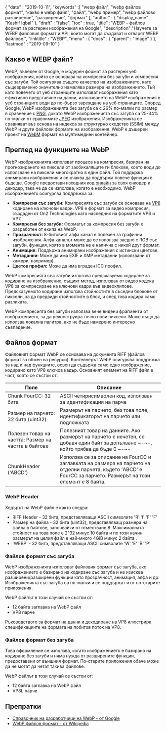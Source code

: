 {
  "date" : "2019-10-11",
  "keywords" :[ "webp файл", "webp файлов формат", "какво е webp файл", "файл", "webp пример", "webp файлово разширение", "разширение", "формат" ],
  "author" : {
    "display_name" : "Kashif Iqbal"
},
  "draft" : "false",
  "toc" : true,
  "title" :"WEBP – файлов формат за растерни изображения на Google",
  "description":"Научете за WEBP файловия формат и API, които могат да създават и отварят WEBP файлове.",
  "linktitle" : "WEBP",
  "menu" : {
    "docs" : {
      "parent" : "image"
}
},
  "lastmod" : "2019-09-10"
}

## Какво е WEBP файл?

WebP, въведен от Google, е модерен формат за растерни уеб изображения, който се основава на компресия без загуби и компресия със загуби. Той осигурява същото качество на изображението, като същевременно значително намалява размера на изображението. Тъй като повечето от уеб страниците използват изображения като ефективно представяне на данни, използването на WebP изображения в уеб страниците води до по-бързо зареждане на уеб страниците. Според Google, WebP изображенията без загуба са с 26% по-малки по размер в сравнение с [PNG](/bg/image/png/), докато WebP изображенията със загуба са 25-34% по-малки от сравнимите [JPEG](/bg/image/jpeg/) изображения. Изображенията се сравняват въз основа на индекса за структурно сходство (SSIM) между WebP и други файлови формати на изображения. WebP е дъщерен проект на [WebM](https://en.wikipedia.org/wiki/WebM) формат на мултимедиен контейнер.

## Преглед на функциите на WebP ##

WebP изображенията използват процеса на компресия, базиран на прогнозирането на пиксели от заобикалящите ги блокове, което води до използване на пиксели многократно в един файл. Той поддържа анимирани изображения и се очаква да поддържа повече функции в бъдеще. Google предостави изходния код [онлайн](https://developers.google.com/speed/webp/download) за своя енкодер и декодер, така че да се използва, когато е необходимо. WebP изображението осигурява поддръжка за:

* **Компресия със загуби:** Компресията със загуби се основава на [VP8](https://en.wikipedia.org/wiki/VP8) кодиране на ключови кадри. VP8 е формат за видео компресия, създаден от On2 Technologies като наследник на форматите VP6 и VP7.
* **Компресия без загуби:** Форматът за компресия без загуби е разработен от екипа на WebP.
* **Прозрачност:** 8-битовият алфа канал е полезен за графични изображения. Алфа каналът може да се използва заедно с RGB със загуби, функция, която в момента не е налична с никой друг формат.
* **Анимация:** Поддържа анимирани изображения с истински цветове.
* **Метаданни:** Може да има EXIF и XMP метаданни (използвани от камери, например).
* **Цветов профил:** Може да има вграден ICC профил.

WebP компресията със загуби използва предсказуемо кодиране за кодиране на изображение, същият метод, използван от видео кодека VP8 за компресиране на ключови кадри във видеоклипове. Предсказуемото кодиране използва стойностите в съседни блокове от пиксели, за да предвиди стойностите в блок, и след това кодира само разликата.

WebP компресията без загуби използва вече видени фрагменти от изображението, за да реконструира точно нови пиксели. Може също да използва локална палитра, ако не бъде намерено интересно съвпадение.

## Файлов формат ##

Файловият формат WebP се основава на документа RIFF (файлов формат за обмен на ресурси). Контейнерът WebP осигурява поддръжка за над и над функциите, освен да съдържа само едно изображение, кодирано като VP8 ключов кадър. Основният елемент на RIFF файл е част, която се състои от:


|Поле|Описание
---|---|
|Chunk FourCC: 32 бита|ASCII четирисимволен код, използван за идентификация на парче
|Размер на парчето: 32 бита (uint32)|Размерът на парчето, без това поле, идентификаторът на парчето или подложката
|Полезен товар на частта: Размер на частта в байтове|Полезният товар на данните. Ако размерът на парчето е нечетен, се добавя един байт за допълване ~-~-, който трябва да бъде 0 ~-~-
|ChunkHeader ('ABCD')|Използва се за описание на FourCC и заглавката на размера на парчето на отделни парчета, където 'ABCD' е FourCC за парчето. Размерът на този елемент е 8 байта.

### WebP Header ###

Хедърът на WebP файл е както следва:

* RIFF Header - 32 бита, представляващи ASCII символите 'R' 'I' 'F' 'F'
* Размер на файла - 32 бита (uint32), представляващ размера на файла в байтове, започвайки от отместване 8. Максималната стойност на това поле е 2^32 минус 10 байта и по този начин размерът на целия файл е най-много 4GiB минус 2 байта .
* 'WEBP' - 32 бита, представляващи ASCII символите 'W' 'E' 'B' 'P'

### Файлов формат със загуба ###

WebP изображенията използват файловия формат със загуба, ако изображението е базирано на кодиране със загуба и не изисква разширени/разширени функции като прозрачност, анимация, алфа и др. Изображенията със загуба са по-малки и се поддържат и от по-старите приложения.

WebP файлът в този случай се състои от:

* 12 байта заглавка на WebP файл
* VP8 парче

[Ръководството за формат на данни и декодиране на VP8](https://tools.ietf.org/html/rfc6386) илюстрира спецификациите на формата на побитов поток на VP8.

### Файлов формат без загуба ###

Това оформление се използва, когато изображението е базирано на кодиране без загуби и няма нужда от разширените функции, предоставени от външния формат. По-старите приложения обаче може да не могат да четат такива файлове.

WebP файлът в този случай се състои от:

* 12 байта заглавка на WebP файл
* VP8L парче

## Препратки ##

* [Справочник на разработчици на WebP - от Google](https://developers.google.com/speed/webp/)
* [WebP файлов формат - от Wikipedia](https://en.wikipedia.org/wiki/WebP)

